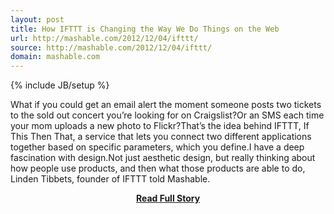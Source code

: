 ```yaml
---
layout: post
title: How IFTTT is Changing the Way We Do Things on the Web
url: http://mashable.com/2012/12/04/ifttt/
source: http://mashable.com/2012/12/04/ifttt/
domain: mashable.com
---
```

{% include JB/setup %}<p>What if you could get an email alert the moment someone posts two tickets to the sold out concert you’re looking for on Craigslist?Or an SMS each time your mom uploads a new photo to Flickr?That’s the idea behind IFTTT, If This Then That, a service that lets you connect two different applications together based on specific parameters, which you define.I have a deep fascination with design.Not just aesthetic design, but really thinking about how people use products, and then what those products are able to do, Linden Tibbets, founder of IFTTT told Mashable.</p>
<center><p><a href="http://mashable.com/2012/12/04/ifttt/" style='padding:25px; font-sze:18px; font-weight: bold;'>Read Full Story</a></p></center>
